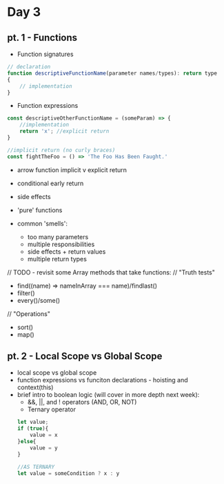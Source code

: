 # Day 3

## pt. 1 - Functions
- Function signatures 
```js
// declaration
function descriptiveFunctionName(parameter names/types): return type
{
	// implementation
}
```
- Function expressions
```js
const descriptiveOtherFunctionName = (someParam) => {
	//implementation
    return 'x'; //explicit return
}

//implicit return (no curly braces)
const fightTheFoo = () => 'The Foo Has Been Faught.'

```
- arrow function implicit v explicit return

- conditional early return
- side effects
- 'pure' functions

- common 'smells':
	- too many parameters
	- multiple responsibilities
	- side effects + return values
	- multiple return types

// TODO - revisit some Array methods that take functions:
// "Truth tests"
- find((name) => nameInArray === name)/findlast()
- filter()
- every()/some()

// "Operations"
- sort()
- map()

## pt. 2 - Local Scope vs Global Scope
- local scope vs global scope
- function expressions vs funciton declarations - hoisting and context(this)
- brief intro to boolean logic (will cover in more depth next week):
	- &&, ||, and ! operators (AND, OR, NOT)
	- Ternary operator
    ```js
    let value;
    if (true){
        value = x
    }else{
        value = y
    }

    //AS TERNARY
    let value = someCondition ? x : y
    ```
